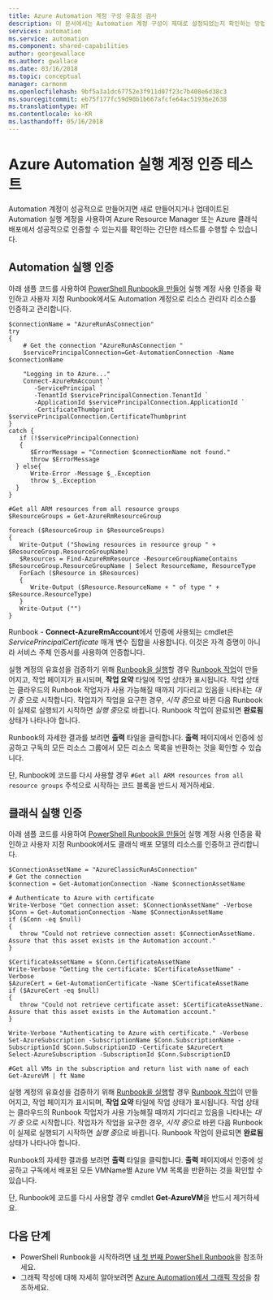 ```yaml
---
title: Azure Automation 계정 구성 유효성 검사
description: 이 문서에서는 Automation 계정 구성이 제대로 설정되었는지 확인하는 방법을 설명합니다.
services: automation
ms.service: automation
ms.component: shared-capabilities
author: georgewallace
ms.author: gwallace
ms.date: 03/16/2018
ms.topic: conceptual
manager: carmonm
ms.openlocfilehash: 9bf5a3a1dc67752e3f911d07f23c7b408e6d38c3
ms.sourcegitcommit: eb75f177fc59d90b1b667afcfe64ac51936e2638
ms.translationtype: HT
ms.contentlocale: ko-KR
ms.lasthandoff: 05/16/2018
---
```

# <a name="test-azure-automation-run-as-account-authentication"></a>Azure Automation 실행 계정 인증 테스트
Automation 계정이 성공적으로 만들어지면 새로 만들어지거나 업데이트된 Automation 실행 계정을 사용하여 Azure Resource Manager 또는 Azure 클래식 배포에서 성공적으로 인증할 수 있는지를 확인하는 간단한 테스트를 수행할 수 있습니다.    

## <a name="automation-run-as-authentication"></a>Automation 실행 인증
아래 샘플 코드를 사용하여 [PowerShell Runbook을 만들어](automation-creating-importing-runbook.md) 실행 계정 사용 인증을 확인하고 사용자 지정 Runbook에서도 Automation 계정으로 리소스 관리자 리소스를 인증하고 관리합니다.   

    $connectionName = "AzureRunAsConnection"
    try
    {
        # Get the connection "AzureRunAsConnection "
        $servicePrincipalConnection=Get-AutomationConnection -Name $connectionName         

        "Logging in to Azure..."
        Connect-AzureRmAccount `
           -ServicePrincipal `
           -TenantId $servicePrincipalConnection.TenantId `
           -ApplicationId $servicePrincipalConnection.ApplicationId `
           -CertificateThumbprint $servicePrincipalConnection.CertificateThumbprint 
    }
    catch {
       if (!$servicePrincipalConnection)
       {
          $ErrorMessage = "Connection $connectionName not found."
          throw $ErrorMessage
      } else{
          Write-Error -Message $_.Exception
          throw $_.Exception
      }
    }

    #Get all ARM resources from all resource groups
    $ResourceGroups = Get-AzureRmResourceGroup 

    foreach ($ResourceGroup in $ResourceGroups)
    {    
       Write-Output ("Showing resources in resource group " + $ResourceGroup.ResourceGroupName)
       $Resources = Find-AzureRmResource -ResourceGroupNameContains $ResourceGroup.ResourceGroupName | Select ResourceName, ResourceType
       ForEach ($Resource in $Resources)
       {
          Write-Output ($Resource.ResourceName + " of type " +  $Resource.ResourceType)
       }
       Write-Output ("")
    } 

Runbook - **Connect-AzureRmAccount**에서 인증에 사용되는 cmdlet은 *ServicePrincipalCertificate* 매개 변수 집합을 사용합니다.  이것은 자격 증명이 아니라 서비스 주체 인증서를 사용하여 인증합니다.  

실행 계정의 유효성을 검증하기 위해 [Runbook을 실행](automation-starting-a-runbook.md#starting-a-runbook-with-the-azure-portal)할 경우 [Runbook 작업](automation-runbook-execution.md)이 만들어지고, 작업 페이지가 표시되며, **작업 요약** 타일에 작업 상태가 표시됩니다. 작업 상태는 클라우드의 Runbook 작업자가 사용 가능해질 때까지 기다리고 있음을 나타내는 *대기 중* 으로 시작합니다. 작업자가 작업을 요구한 경우, *시작 중*으로 바뀐 다음 Runbook이 실제로 실행되기 시작하면 *실행 중*으로 바뀝니다.  Runbook 작업이 완료되면 **완료됨** 상태가 나타나야 합니다.

Runbook의 자세한 결과를 보려면 **출력** 타일을 클릭합니다.  **출력** 페이지에서 인증에 성공하고 구독의 모든 리소스 그룹에서 모든 리소스 목록을 반환하는 것을 확인할 수 있습니다.  

단, Runbook에 코드를 다시 사용할 경우 `#Get all ARM resources from all resource groups` 주석으로 시작하는 코드 블록을 반드시 제거하세요.

## <a name="classic-run-as-authentication"></a>클래식 실행 인증
아래 샘플 코드를 사용하여 [PowerShell Runbook을 만들어](automation-creating-importing-runbook.md) 실행 계정 사용 인증을 확인하고 사용자 지정 Runbook에서도 클래식 배포 모델의 리소스를 인증하고 관리합니다.  

    $ConnectionAssetName = "AzureClassicRunAsConnection"
    # Get the connection
    $connection = Get-AutomationConnection -Name $connectionAssetName        

    # Authenticate to Azure with certificate
    Write-Verbose "Get connection asset: $ConnectionAssetName" -Verbose
    $Conn = Get-AutomationConnection -Name $ConnectionAssetName
    if ($Conn -eq $null)
    {
       throw "Could not retrieve connection asset: $ConnectionAssetName. Assure that this asset exists in the Automation account."
    }

    $CertificateAssetName = $Conn.CertificateAssetName
    Write-Verbose "Getting the certificate: $CertificateAssetName" -Verbose
    $AzureCert = Get-AutomationCertificate -Name $CertificateAssetName
    if ($AzureCert -eq $null)
    {
       throw "Could not retrieve certificate asset: $CertificateAssetName. Assure that this asset exists in the Automation account."
    }

    Write-Verbose "Authenticating to Azure with certificate." -Verbose
    Set-AzureSubscription -SubscriptionName $Conn.SubscriptionName -SubscriptionId $Conn.SubscriptionID -Certificate $AzureCert
    Select-AzureSubscription -SubscriptionId $Conn.SubscriptionID
    
    #Get all VMs in the subscription and return list with name of each
    Get-AzureVM | ft Name

실행 계정의 유효성을 검증하기 위해 [Runbook을 실행](automation-starting-a-runbook.md#starting-a-runbook-with-the-azure-portal)할 경우 [Runbook 작업](automation-runbook-execution.md)이 만들어지고, 작업 페이지가 표시되며, **작업 요약** 타일에 작업 상태가 표시됩니다. 작업 상태는 클라우드의 Runbook 작업자가 사용 가능해질 때까지 기다리고 있음을 나타내는 *대기 중* 으로 시작합니다. 작업자가 작업을 요구한 경우, *시작 중*으로 바뀐 다음 Runbook이 실제로 실행되기 시작하면 *실행 중*으로 바뀝니다.  Runbook 작업이 완료되면 **완료됨** 상태가 나타나야 합니다.

Runbook의 자세한 결과를 보려면 **출력** 타일을 클릭합니다.  **출력** 페이지에서 인증에 성공하고 구독에서 배포된 모든 VMName별 Azure VM 목록을 반환하는 것을 확인할 수 있습니다.  

단, Runbook에 코드를 다시 사용할 경우 cmdlet **Get-AzureVM**을 반드시 제거하세요.

## <a name="next-steps"></a>다음 단계
* PowerShell Runbook을 시작하려면 [내 첫 번째 PowerShell Runbook](automation-first-runbook-textual-powershell.md)을 참조하세요.
* 그래픽 작성에 대해 자세히 알아보려면 [Azure Automation에서 그래픽 작성](automation-graphical-authoring-intro.md)을 참조하세요.

